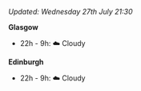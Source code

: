 *Updated: Wednesday 27th July 21:30*

**Glasgow**

* 22h - 9h: :cloud: Cloudy

**Edinburgh**

* 22h - 9h: :cloud: Cloudy
